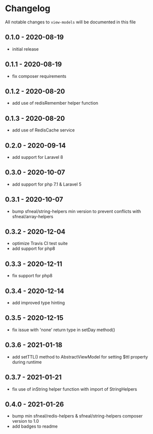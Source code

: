 # Changelog

All notable changes to `view-models` will be documented in this file

## 0.1.0 - 2020-08-19
- initial release


## 0.1.1 - 2020-08-19
- fix composer requirements


## 0.1.2 - 2020-08-20
- add use of redisRemember helper function


## 0.1.3 - 2020-08-20
- add use of RedisCache service


## 0.2.0 - 2020-09-14
- add support for Laravel 8


## 0.3.0 - 2020-10-07
- add support for php 7.1 & Laravel 5


## 0.3.1 - 2020-10-07
- bump sfneal/string-helpers min version to prevent conflicts with sfneal/array-helpers


## 0.3.2 - 2020-12-04
- optimize Travis CI test suite
- add support for php8


## 0.3.3 - 2020-12-11
- fix support for php8


## 0.3.4 - 2020-12-14
- add improved type hinting


## 0.3.5 - 2020-12-15
- fix issue with 'none' return type in setDay method()


## 0.3.6 - 2021-01-18
- add setTTL() method to AbstractViewModel for setting $ttl property during runtime


## 0.3.7 - 2021-01-21
- fix use of inString helper function with import of StringHelpers


## 0.4.0 - 2021-01-26
- bump min sfneal/redis-helpers & sfneal/string-helpers composer version to 1.0
- add badges to readme
